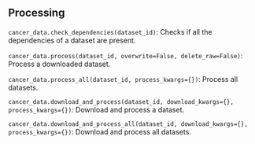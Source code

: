## Processing

`cancer_data.check_dependencies(dataset_id)`: Checks if all the dependencies of a dataset are present.

`cancer_data.process(dataset_id, overwrite=False, delete_raw=False)`: Process a downloaded dataset.

`cancer_data.process_all(dataset_id, process_kwargs={})`: Process all datasets.

`cancer_data.download_and_process(dataset_id, download_kwargs={}, process_kwargs={})`: Download and process a dataset.

`cancer_data.download_and_process_all(dataset_id, download_kwargs={}, process_kwargs={})`: Download and process all datasets.
